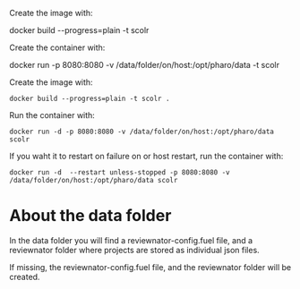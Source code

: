 Create the image with:

docker build --progress=plain -t scolr

Create the container with:

docker run -p 8080:8080 -v /data/folder/on/host:/opt/pharo/data -t scolr


Create the image with:

```
docker build --progress=plain -t scolr .  
```

Run the container with: 
```
docker run -d -p 8080:8080 -v /data/folder/on/host:/opt/pharo/data scolr
```

If you waht it to restart on failure on or host restart, run the container with: 
```
docker run -d  --restart unless-stopped -p 8080:8080 -v /data/folder/on/host:/opt/pharo/data scolr
```

# About the data folder

In the data folder you will find a reviewnator-config.fuel file, and a reviewnator folder where projects are stored as individual json files.

If missing, the reviewnator-config.fuel file, and the reviewnator folder will be created.
